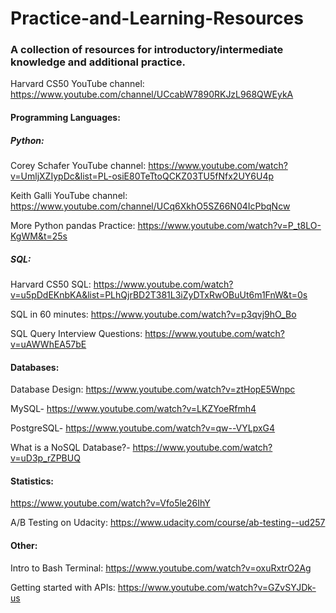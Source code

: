 # Practice-and-Learning-Resources
### A collection of resources for introductory/intermediate knowledge and additional practice.

Harvard CS50 YouTube channel: https://www.youtube.com/channel/UCcabW7890RKJzL968QWEykA

#### Programming Languages:
##### Python:
Corey Schafer YouTube channel: https://www.youtube.com/watch?v=UmljXZIypDc&list=PL-osiE80TeTtoQCKZ03TU5fNfx2UY6U4p

Keith Galli YouTube channel: https://www.youtube.com/channel/UCq6XkhO5SZ66N04IcPbqNcw

More Python pandas Practice: https://www.youtube.com/watch?v=P_t8LO-KgWM&t=25s

##### SQL:
Harvard CS50 SQL: https://www.youtube.com/watch?v=u5pDdEKnbKA&list=PLhQjrBD2T381L3iZyDTxRwOBuUt6m1FnW&t=0s

SQL in 60 minutes: https://www.youtube.com/watch?v=p3qvj9hO_Bo

SQL Query Interview Questions: https://www.youtube.com/watch?v=uAWWhEA57bE

#### Databases:
Database Design: https://www.youtube.com/watch?v=ztHopE5Wnpc

MySQL- https://www.youtube.com/watch?v=LKZYoeRfmh4

PostgreSQL- https://www.youtube.com/watch?v=qw--VYLpxG4

What is a NoSQL Database?- https://www.youtube.com/watch?v=uD3p_rZPBUQ

#### Statistics:
https://www.youtube.com/watch?v=Vfo5le26IhY

A/B Testing on Udacity: https://www.udacity.com/course/ab-testing--ud257

#### Other:
Intro to Bash Terminal: https://www.youtube.com/watch?v=oxuRxtrO2Ag

Getting started with APIs: https://www.youtube.com/watch?v=GZvSYJDk-us
